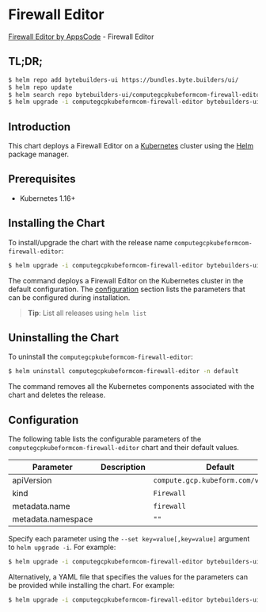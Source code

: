 # Firewall Editor

[Firewall Editor by AppsCode](https://byte.builders) - Firewall Editor

## TL;DR;

```bash
$ helm repo add bytebuilders-ui https://bundles.byte.builders/ui/
$ helm repo update
$ helm search repo bytebuilders-ui/computegcpkubeformcom-firewall-editor --version=v0.4.17
$ helm upgrade -i computegcpkubeformcom-firewall-editor bytebuilders-ui/computegcpkubeformcom-firewall-editor -n default --create-namespace --version=v0.4.17
```

## Introduction

This chart deploys a Firewall Editor on a [Kubernetes](http://kubernetes.io) cluster using the [Helm](https://helm.sh) package manager.

## Prerequisites

- Kubernetes 1.16+

## Installing the Chart

To install/upgrade the chart with the release name `computegcpkubeformcom-firewall-editor`:

```bash
$ helm upgrade -i computegcpkubeformcom-firewall-editor bytebuilders-ui/computegcpkubeformcom-firewall-editor -n default --create-namespace --version=v0.4.17
```

The command deploys a Firewall Editor on the Kubernetes cluster in the default configuration. The [configuration](#configuration) section lists the parameters that can be configured during installation.

> **Tip**: List all releases using `helm list`

## Uninstalling the Chart

To uninstall the `computegcpkubeformcom-firewall-editor`:

```bash
$ helm uninstall computegcpkubeformcom-firewall-editor -n default
```

The command removes all the Kubernetes components associated with the chart and deletes the release.

## Configuration

The following table lists the configurable parameters of the `computegcpkubeformcom-firewall-editor` chart and their default values.

|     Parameter      | Description |                    Default                     |
|--------------------|-------------|------------------------------------------------|
| apiVersion         |             | <code>compute.gcp.kubeform.com/v1alpha1</code> |
| kind               |             | <code>Firewall</code>                          |
| metadata.name      |             | <code>firewall</code>                          |
| metadata.namespace |             | <code>""</code>                                |


Specify each parameter using the `--set key=value[,key=value]` argument to `helm upgrade -i`. For example:

```bash
$ helm upgrade -i computegcpkubeformcom-firewall-editor bytebuilders-ui/computegcpkubeformcom-firewall-editor -n default --create-namespace --version=v0.4.17 --set apiVersion=compute.gcp.kubeform.com/v1alpha1
```

Alternatively, a YAML file that specifies the values for the parameters can be provided while
installing the chart. For example:

```bash
$ helm upgrade -i computegcpkubeformcom-firewall-editor bytebuilders-ui/computegcpkubeformcom-firewall-editor -n default --create-namespace --version=v0.4.17 --values values.yaml
```
